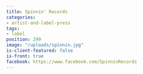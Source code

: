 ```yaml
---
title: Spinnin' Records
categories:
- artist-and-label-press
tags:
- label
position: 299
image: "/uploads/spinnin.jpg"
is-client-featured: false
is-front: true
facebook: https://www.facebook.com/SpinninRecords
---
```


